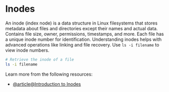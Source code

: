# Inodes

An inode (index node) is a data structure in Linux filesystems that stores metadata about files and directories except their names and actual data. Contains file size, owner, permissions, timestamps, and more. Each file has a unique inode number for identification. Understanding inodes helps with advanced operations like linking and file recovery. Use `ls -i filename` to view inode numbers.

```bash
# Retrieve the inode of a file
ls -i filename
```

Learn more from the following resources:

- [@article@Introduction to Inodes](https://linuxjourney.com/lesson/inodes)
